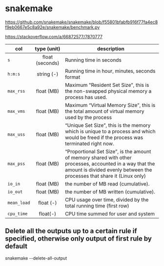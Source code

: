 # snakemake


https://github.com/snakemake/snakemake/blob/f55801bfabfb916f77fa4ec8f9eb0667e5c8a92e/snakemake/benchmark.py

https://stackoverflow.com/a/66872577/7870777

| col   |   type (unit)   | description                                                                                                                                                                         |
|-----------|:---------------:|-------------------------------------------------------------------------------------------------------------------------------------------------------------------------------------|
| `s`         | float (seconds) | Running time in seconds                                                                                                                                                             |
| `h:m:s`     |    string (-)   | Running time in hour, minutes, seconds format                                                                                                                                       |
| `max_rss`   |    float (MB)   | Maximum "Resident Set Size”, this is the non-swapped physical memory a process has used.                                                                                            |
| `max_vms`   |    float (MB)   | Maximum “Virtual Memory Size”, this is the total amount of virtual memory used by the process                                                                                       |
| `max_uss`   |    float (MB)   | “Unique Set Size”, this is the memory which is unique to a process and which would be freed if the process was terminated right now.                                                |
| `max_pss`   |    float (MB)   | “Proportional Set Size”, is the amount of memory shared with other processes, accounted in a way that the amount is divided evenly between the processes that share it (Linux only) |
| `io_in`     |    float (MB)   | the number of MB read (cumulative).                                                                                                                                                 |
| `io_out`    |    float (MB)   | the number of MB written (cumulative).                                                                                                                                              |
| `mean_load` |    float (-)    | CPU usage over time, divided by the total running time (first row)                                                                                                                  |
| `cpu_time`  |     float(-)    | CPU time summed for user and system                                                                                                                                                 |





## Delete all the outputs up to a certain rule if specified, otherwise only output of first rule by default

snakemake --delete-all-output <rule name>	
